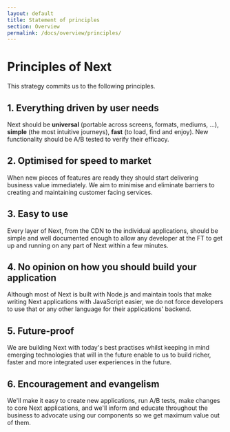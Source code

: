 ```yaml
---
layout: default
title: Statement of principles
section: Overview
permalink: /docs/overview/principles/
---
```


# Principles of Next

This strategy commits us to the following principles.

## 1. Everything driven by user needs

Next should be **universal** (portable across screens, formats, mediums, &hellip;), **simple** (the most intuitive journeys), **fast** (to load, find and enjoy).  New functionality should be A/B tested to verify their efficacy.

## 2. Optimised for speed to market

When new pieces of features are ready they should start delivering business value immediately.  We aim to minimise and eliminate barriers to creating and maintaining customer facing services.

## 3. Easy to use

Every layer of Next, from the CDN to the individual applications, should be simple and well documented enough to allow any developer at the FT to get up and running on any part of Next within a few minutes.

## 4. No opinion on how you should build your application

Although most of Next is built with Node.js and maintain tools that make writing Next applications with JavaScript easier, we do not force developers to use that or any other language for their applications' backend.

## 5. Future-proof

We are building Next with today's best practises whilst keeping in mind emerging technologies that will in the future enable to us to build richer, faster and more integrated user experiences in the future.

## 6. Encouragement and evangelism

We'll make it easy to create new applications, run A/B tests, make changes to core Next applications, and we'll inform and educate throughout the business to advocate using our components so we get maximum value out of them.
